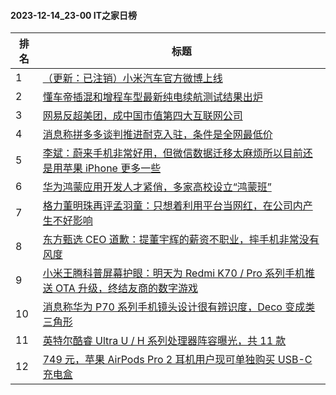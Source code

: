 #### 2023-12-14_23-00  IT之家日榜

| 排名 | 标题|
| --- | ---|
| 1 | [（更新：已注销）小米汽车官方微博上线](https://www.ithome.com/0/739/124.htm) |
| 2 | [懂车帝插混和增程车型最新纯电续航测试结果出炉](https://www.ithome.com/0/739/175.htm) |
| 3 | [网易反超美团，成中国市值第四大互联网公司](https://www.ithome.com/0/739/142.htm) |
| 4 | [消息称拼多多谈判推进耐克入驻，条件是全网最低价](https://www.ithome.com/0/739/179.htm) |
| 5 | [李斌：蔚来手机非常好用，但微信数据迁移太麻烦所以目前还是用苹果 iPhone 更多一些](https://www.ithome.com/0/739/282.htm) |
| 6 | [华为鸿蒙应用开发人才紧俏，多家高校设立“鸿蒙班”](https://www.ithome.com/0/739/240.htm) |
| 7 | [格力董明珠再评孟羽童：只想着利用平台当网红，在公司内产生不好影响](https://www.ithome.com/0/739/247.htm) |
| 8 | [东方甄选 CEO 道歉：提董宇辉的薪资不职业，摔手机非常没有风度](https://www.ithome.com/0/739/293.htm) |
| 9 | [小米王腾科普屏幕护眼：明天为 Redmi K70 / Pro 系列手机推送 OTA 升级，终结友商的数字游戏](https://www.ithome.com/0/739/286.htm) |
| 10 | [消息称华为 P70 系列手机镜头设计很有辨识度，Deco 变成类三角形](https://www.ithome.com/0/739/242.htm) |
| 11 | [英特尔酷睿 Ultra U / H 系列处理器阵容曝光，共 11 款](https://www.ithome.com/0/739/062.htm) |
| 12 | [749 元，苹果 AirPods Pro 2 耳机用户现可单独购买 USB-C 充电盒](https://www.ithome.com/0/739/072.htm) |
